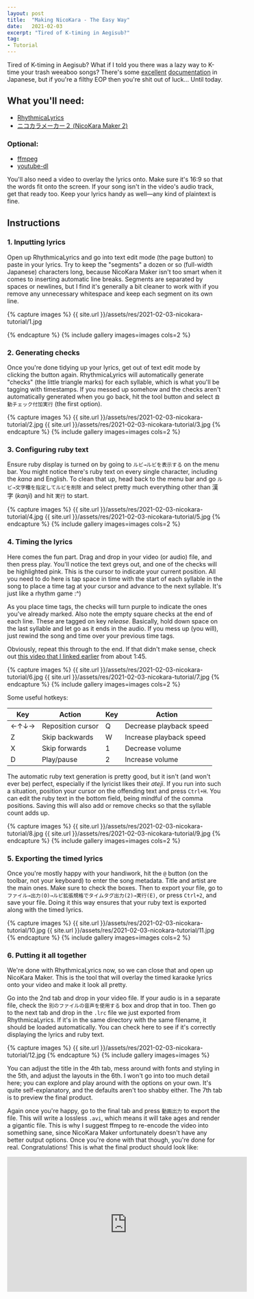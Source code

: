 ```yaml
---
layout: post
title:  "Making NicoKara - The Easy Way"
date:   2021-02-03
excerpt: "Tired of K-timing in Aegisub?"
tag:
- Tutorial
---
```


Tired of K-timing in Aegisub? What if I told you there was a lazy way to K-time your trash weeaboo songs? There's some [excellent](https://www.nicovideo.jp/watch/sm16623246) [documentation](https://shinta0806be.ldblog.jp/tag/ニコカラメーカー2) in Japanese, but if you're a filthy EOP then you're shit out of luck... Until today.

## What you'll need:
* [RhythmicaLyrics](http://suwa.pupu.jp/RhythmicaLyrics.html)
* [ニコカラメーカー２ (NicoKara Maker 2)](https://shinta.coresv.com/software/nicokaramaker2-jpn/)

### Optional:
* [ffmpeg](https://github.com/FFmpeg/FFmpeg)
* [youtube-dl](https://github.com/ytdl-org/youtube-dl)

You'll also need a video to overlay the lyrics onto. Make sure it's 16:9 so that the words fit onto the screen. If your song isn't in the video's audio track, get that ready too. Keep your lyrics handy as well—any kind of plaintext is fine.

## Instructions

### 1. Inputting lyrics

Open up RhythmicaLyrics and go into text edit mode (the page button) to paste in your lyrics. Try to keep the "segments" a dozen or so (full-width Japanese) characters long, because NicoKara Maker isn't too smart when it comes to inserting automatic line breaks. Segments are separated by spaces or newlines, but I find it's generally a bit cleaner to work with if you remove any unnecessary whitespace and keep each segment on its own line.

{% capture images %}
    {{ site.url }}/assets/res/2021-02-03-nicokara-tutorial/1.jpg

{% endcapture %}
{% include gallery images=images cols=2 %}

### 2. Generating checks

Once you're done tidying up your lyrics, get out of text edit mode by clicking the button again. RhythmicaLyrics will automatically generate "checks" (the little triangle marks) for each syllable, which is what you'll be tagging with timestamps. If you messed up somehow and the checks aren't automatically generated when you go back, hit the tool button and select `自動チェック付加実行` (the first option).

{% capture images %}
    {{ site.url }}/assets/res/2021-02-03-nicokara-tutorial/2.jpg
    {{ site.url }}/assets/res/2021-02-03-nicokara-tutorial/3.jpg
{% endcapture %}
{% include gallery images=images cols=2 %}

### 3. Configuring ruby text

Ensure ruby display is turned on by going to `ルビ→ルビを表示する` on the menu bar. You might notice there's ruby text on every single character, including the _kana_ and English. To clean that up, head back to the menu bar and go `ルビ→文字種を指定してルビを削除` and select pretty much everything other than 漢字 (_kanji_) and hit `実行` to start.

{% capture images %}
    {{ site.url }}/assets/res/2021-02-03-nicokara-tutorial/4.jpg
    {{ site.url }}/assets/res/2021-02-03-nicokara-tutorial/5.jpg
{% endcapture %}
{% include gallery images=images cols=2 %}

### 4. Timing the lyrics

Here comes the fun part. Drag and drop in your video (or audio) file, and then press play. You'll notice the text greys out, and one of the checks will be highlighted pink. This is the cursor to indicate your current position. All you need to do here is tap space in time with the start of each syllable in the song to place a time tag at your cursor and advance to the next syllable. It's just like a rhythm game :^)

As you place time tags, the checks will turn purple to indicate the ones you've already marked. Also note the empty square checks at the end of each line. These are tagged on key _release_. Basically, hold down space on the last syllable and let go as it ends in the audio. If you mess up (you will), just rewind the song and time over your previous time tags. 

Obviously, repeat this through to the end. If that didn't make sense, check out [this video that I linked earlier](https://www.nicovideo.jp/watch/sm16623246) from about 1:45.

{% capture images %}
    {{ site.url }}/assets/res/2021-02-03-nicokara-tutorial/6.jpg
    {{ site.url }}/assets/res/2021-02-03-nicokara-tutorial/7.jpg
{% endcapture %}
{% include gallery images=images cols=2 %}

Some useful hotkeys:

| Key  | Action            | Key  | Action                  |
|------|-------------------|------|-------------------------|
| ←↑↓→ | Reposition cursor | Q    | Decrease playback speed |
| Z    | Skip backwards    | W    | Increase playback speed |
| X    | Skip forwards     | 1    | Decrease volume         |
| D    | Play/pause        | 2    | Increase volume         |

The automatic ruby text generation is pretty good, but it isn't (and won't ever be) perfect, especially if the lyricist likes their _ateji_. If you run into such a situation, position your cursor on the offending text and press `Ctrl+H`. You can edit the ruby text in the bottom field, being mindful of the comma positions. Saving this will also add or remove checks so that the syllable count adds up.

{% capture images %}
    {{ site.url }}/assets/res/2021-02-03-nicokara-tutorial/8.jpg
    {{ site.url }}/assets/res/2021-02-03-nicokara-tutorial/9.jpg
{% endcapture %}
{% include gallery images=images cols=2 %}

### 5. Exporting the timed lyrics

Once you're mostly happy with your handiwork, hit the `@` button (on the toolbar, not your keyboard) to enter the song metadata. Title and artist are the main ones. Make sure to check the boxes. Then to export your file, go to `ファイル→出力(O)→ルビ拡張規格でタイムタグ出力(2)→実行(E)`, or press `Ctrl+2`, and save your file. Doing it this way ensures that your ruby text is exported along with the timed lyrics.

{% capture images %}
    {{ site.url }}/assets/res/2021-02-03-nicokara-tutorial/10.jpg
    {{ site.url }}/assets/res/2021-02-03-nicokara-tutorial/11.jpg
{% endcapture %}
{% include gallery images=images cols=2 %}

### 6. Putting it all together

We're done with RhythmicaLyrics now, so we can close that and open up NicoKara Maker. This is the tool that will overlay the timed karaoke lyrics onto your video and make it look all pretty.

Go into the 2nd tab and drop in your video file. If your audio is in a separate file, check the `別のファイルの音声を使用する` box and drop that in too. Then go to the next tab and drop in the `.lrc` file we just exported from RhythmicaLyrics. If it's in the same directory with the same filename, it should be loaded automatically. You can check here to see if it's correctly displaying the lyrics and ruby text.

{% capture images %}
    {{ site.url }}/assets/res/2021-02-03-nicokara-tutorial/12.jpg
{% endcapture %}
{% include gallery images=images %}

You can adjust the title in the 4th tab, mess around with fonts and styling in the 5th, and adjust the layouts in the 6th. I won't go into too much detail here; you can explore and play around with the options on your own. It's quite self-explanatory, and the defaults aren't too shabby either. The 7th tab is to preview the final product.

Again once you're happy, go to the final tab and press `動画出力` to export the file. This will write a lossless `.avi`, which means it will take ages and render a gigantic file. This is why I suggest ffmpeg to re-encode the video into something sane, since NicoKara Maker unfortunately doesn't have any better output options. Once you're done with that though, you're done for real. Congratulations! This is what the final product should look like:

<iframe width="560" height="315" src="https://www.youtube.com/embed/PjpVyoGqVhA" frameborder="0" allow="accelerometer; autoplay; clipboard-write; encrypted-media; gyroscope; picture-in-picture" allowfullscreen></iframe>
